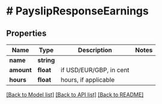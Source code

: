 # # PayslipResponseEarnings

## Properties

Name | Type | Description | Notes
------------ | ------------- | ------------- | -------------
**name** | **string** |  |
**amount** | **float** | if USD/EUR/GBP, in cent |
**hours** | **float** | hours, if applicable |

[[Back to Model list]](../../README.md#models) [[Back to API list]](../../README.md#endpoints) [[Back to README]](../../README.md)

